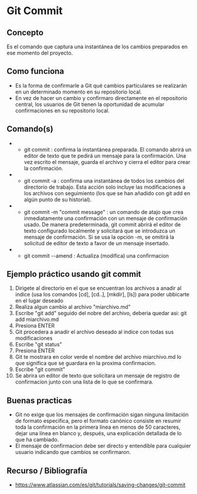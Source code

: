 # Git Commit

## Concepto

Es el comando que captura una instantánea de los cambios preparados en ese momento del proyecto. 

## Como funciona

- Es la forma de confirmarle a Git qué cambios particulares se realizarán en un determinado momento en su repositorio local.
- En vez de hacer un cambio y confirmaro directamente en el repositorio central, los usuarios de Git tienen la oportunidad de acumular confirmaciones en su repositorio local.


## Comando(s)

+ - git commit : confirma la instantánea preparada. El comando abrirá un editor de texto que te pedirá un mensaje para la confirmación. Una vez escrito el mensaje, guarda el archivo y cierra el editor para crear la confirmación.
+ - git commit -a : confirma una instantánea de todos los cambios del directorio de trabajo. Esta acción solo incluye las modificaciones a los archivos con seguimiento (los que se han añadido con git add en algún punto de su historial).
+ - git commit -m "commit message" : un comando de atajo que crea inmediatamente una confirmación con un mensaje de confirmación usado. De manera predeterminada, git commit abrirá el editor de texto configurado localmente y solicitará que se introduzca un mensaje de confirmación. Si se usa la opción -m, se omitirá la solicitud de editor de texto a favor de un mensaje insertado.
+ - git commit --amend : Actualiza (modifica) una confirmacion

## Ejemplo práctico usando git commit 

1. Dirigete al directorio en el que se encuentran los archivos a anadir al indice (usa los comandos [cd], [cd..], [mkdir], [ls]) para poder ubbicarte en el lugar deseado
2. Realiza algun cambio al archivo "miarchivo.md"
3. Escribe "git add" seguido del nobre del archivo, deberia quedar asi: git add miarchivo.md
4. Presiona ENTER
5. Git procedera a anadir el archivo deseado al indice con todas sus modificaciones
6. Escribe "git status"
7. Presiona ENTER
8. Git te mostrara en color verde el nombre del archivo miarchivo.md lo que significa que se guardara en la proxima confirmacion.
9. Escribe "git commit"
10. Se abrira un editor de texto que solicitara un mensaje de registro de confirmacion junto con una lista de lo que se confirmara.

## Buenas practicas

- Git no exige que los mensajes de confirmación sigan ninguna limitación de formato específica, pero el formato canónico consiste en resumir toda la confirmación en la primera línea en menos de 50 caracteres, dejar una línea en blanco y, después, una explicación detallada de lo que ha cambiado.
- El mensaje de confirmacion debe ser directo y entendible para cualquier usuario indicando que cambios se confirmaron.

## Recurso / Bibliografía
- https://www.atlassian.com/es/git/tutorials/saving-changes/git-commit
